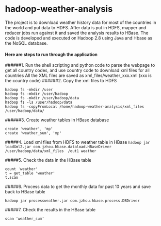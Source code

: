 # hadoop-weather-analysis
The project is to download weather history data for most of the countries in the world and put data to HDFS. After data is put in HDFS, mapper and reducer jobs run against it and saved the analysis results to HBase. The code is developed and executed on Hadoop 2.8 using Java and Hbase as the NoSQL database.
#### Here are steps to run through the application
######1. Run the shell scripting and python code to parse the webpage to get all country codes, and use country code to download xml files for all countries
All the XML files are saved as xml_files/weather_xxx.xml (xxx is the country code)
######2. Copy the xml files to HDFS

```
hadoop fs -mkdir /user
hadoop fs -mkdir /user/hadoop
hadoop fs -mkdir /user/hadoop/data
hadoop fs -ls /user/hadoop/data
hadoop fs -copyFromLocal /home/hadoop-weather-analysis/xml_files /user/hadoop/data/
```

######3. Create weather tables in HBase database
```
create 'weather', 'mp'
create 'weather_sum', 'mp'
```
#####4. Load xml files from HDFS to weather table in HBase
`hadoop jar loadXml2.jar com.jzhou.hbase.dataload.HBaseDriver /user/hadoop/data/xml_files  /out1 weather`

#####5. Check the data in the HBase table 
```
count 'weather'
t = get_table 'weather'
t.scan
```

#####6. Process data to get the monthly data for past 10 years and save back to HBase table

`hadoop jar processweather.jar com.jzhou.hbase.process.DBDriver` 

#####7. Check the results in the HBase table

`scan 'weather_sum'`


